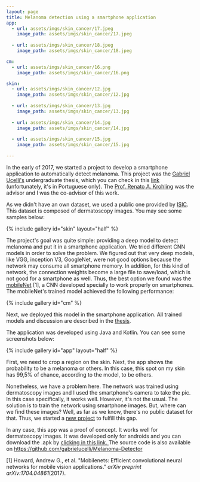 ```yaml
---
layout: page
title: Melanoma detection using a smartphone application
app:
  - url: assets/imgs/skin_cancer/17.jpeg
    image_path: assets/imgs/skin_cancer/17.jpeg
    
  - url: assets/imgs/skin_cancer/18.jpeg
    image_path: assets/imgs/skin_cancer/18.jpeg

cm:
  - url: assets/imgs/skin_cancer/16.png
    image_path: assets/imgs/skin_cancer/16.png

skin:
  - url: assets/imgs/skin_cancer/12.jpg
    image_path: assets/imgs/skin_cancer/12.jpg
    
  - url: assets/imgs/skin_cancer/13.jpg
    image_path: assets/imgs/skin_cancer/13.jpg
    
  - url: assets/imgs/skin_cancer/14.jpg
    image_path: assets/imgs/skin_cancer/14.jpg
    
  - url: assets/imgs/skin_cancer/15.jpg
    image_path: assets/imgs/skin_cancer/15.jpg
    
---
```


In the early of 2017, we started a project to develop a smartphone application to automatically detect melanoma. This project was the <a href="https://github.com/gabrielucelli" target="_blank" rel="noopener">Gabriel Ucelli's</a> undergraduate thesis, which you can check in this <a href="https://www.dropbox.com/s/trux54zl7y5kksd/proposta.pdf?dl=0" target="_blank" rel="noopener">link</a> (unfortunately, it's in Portuguese only). The <a href="https://www.inf.ufes.br/~rkrohling/" target="_blank" rel="noopener">Prof. Renato A. Krohling</a> was the advisor and I was the co-advisor of this work.

As we didn't have an own dataset, we used a public one provided by <a href="https://isic-archive.com/" target="_blank" rel="noopener">ISIC</a>. This dataset is composed of dermatoscopy images. You may see some samples below:

{% include gallery id="skin" layout="half" %}

The project's goal was quite simple: providing a deep model to detect melanoma and put it in a smartphone application. We tried different CNN models in order to solve the problem. We figured out that very deep models, like VGG, inception V3, GoogleNet, were not good options because the network may consume all smartphone memory. In addition, for this kind of network, the connection weights become a large file to save/load, which is not good for a smartphone as well. Thus, the best option we found was the <a href="https://ai.googleblog.com/2017/06/mobilenets-open-source-models-for.html" target="_blank" rel="noopener">mobileNet</a> [1], a CNN developed specially to work properly on smartphones. The mobileNet's trained model achieved the following performance:

{% include gallery id="cm" %}

Next, we deployed this model in the smartphone application. All trained models and discussion are described in the <a href="https://www.dropbox.com/s/trux54zl7y5kksd/proposta.pdf?dl=0" target="_blank" rel="noopener">thesis</a>.

The application was developed using Java and Kotlin. You can see some screenshots below:

{% include gallery id="app" layout="half" %}

First, we need to crop a region on the skin. Next, the app shows the probability to be a melanoma or others. In this case, this spot on my skin has 99,5% of chance, according to the model, to be others.

Nonetheless, we have a problem here. The network was trained using dermatoscopy images and I used the smartphone's camera to take the pic. In this case specifically, it works well. However, it's not the usual. The solution is to train the network using smartphone images. But, where can we find these images? Well, as far as we know, there's no public dataset for that. Thus, we started a <a href="http://pachecoandre.com.br/skin-cancer-detection/" target="_blank" rel="noopener">new project</a> to fulfill this gap.

In any case, this app was a proof of concept. It works well for dermatoscopy images. It was developed only for androids and you can download the .apk by <a href="https://drive.google.com/file/d/10sNEGhkci7OobqCXcO0FbENQVSWGU8qA/view?usp=sharing" target="_blank" rel="noopener">clicking in this link. </a>The source code is also available on <a href="https://github.com/gabrielucelli/Melanoma-Detector" target="_blank" rel="noopener">https://github.com/gabrielucelli/Melanoma-Detector</a>

[1] Howard, Andrew G., et al. "Mobilenets: Efficient convolutional neural networks for mobile vision applications." <i>arXiv preprint arXiv:1704.04861</i>(2017).